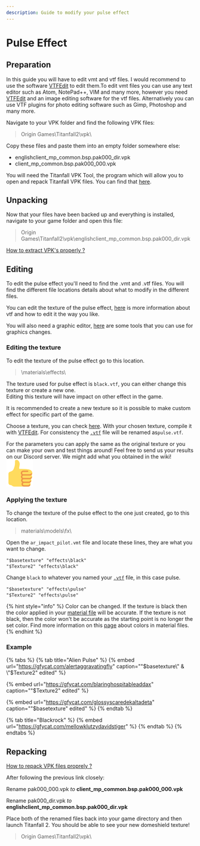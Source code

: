 ```yaml
---
description: Guide to modify your pulse effect
---
```


# Pulse Effect

## Preparation

In this guide you will have to edit vmt and vtf files. I would recommend to use the software [VTFEdit](https://noskill.gitbook.io/titanfall2/how-to-start-modding/modding-tools) to edit them.To edit vmt files you can use any text editor such as Atom, NotePad++, VIM and many more, however you need [VTFEdit](https://noskill.gitbook.io/titanfall2/how-to-start-modding/modding-tools) and an image editing software for the vtf files. Alternatively you can use VTF plugins for photo editing software such as Gimp, Photoshop and many more.

Navigate to your VPK folder and find the following VPK files:

> Origin Games\Titanfall2\vpk\

Copy these files and paste them into an empty folder somewhere else:

* englishclient\_mp\_common.bsp.pak000\_dir.vpk
* client\_mp\_common.bsp.pak000\_000.vpk

You will need the Titanfall VPK Tool, the program which will allow you to open and repack Titanfall VPK files. You can find that [here](https://noskill.gitbook.io/titanfall2/how-to-start-modding/modding-tools).

## Unpacking

Now that your files have been backed up and everything is installed, navigate to your game folder and open this file:

> Origin Games\Titanfall2\vpk\englishclient\_mp\_common.bsp.pak000\_dir.vpk

​[How to extract VPK's properly ?](https://noskill.gitbook.io/titanfall2/how-to-start-modding/how-to-backup-extract-and-repack)

## Editing

To edit the pulse effect you'll need to find the .vmt and .vtf files. You will find the different file locations details about what to modify in the different files.

You can edit the texture of the pulse effect, [here](https://noskill.gitbook.io/titanfall2/information/color-and-texture-info) is more information about vtf and how to edit it the way you like.

You will also need a graphic editor, [here](https://noskill.gitbook.io/titanfall2/how-to-start-modding/modding-tools) are some tools that you can use for graphics changes.

### Editing the texture

To edit the texture of the pulse effect go to this location.

> \materials\effects\

The texture used for pulse effect is `black.vtf`, you can either change this texture or create a new one.  
Editing this texture will have impact on other effect in the game.

It is recommended to create a new texture so it is possible to make custom effect for specific part of the game.

Choose a texture, you can check [here](../../information/textures/colors/texture-library.md). With your chosen texture, compile it with [VTFEdit](../../how-to-start-modding/modding-tools/source/vtf-and-vmt/vtfedit.md). For consistency the [`.vtf`](../../information/textures/valve-texture-format-vtf/) file will be renamed as`pulse.vtf`.

For the parameters you can apply the same as the original texture or you can make your own and test things around! Feel free to send us your results on our Discord server. We might add what you obtained in the wiki! ![](../../.gitbook/assets/08c0a077780263f3df97613e58e71744.svg) 

### Applying the texture

To change the texture of the pulse effect to the one just created, go to this location.

> materials\models\fx\

Open the `ar_impact_pilot.vmt` file and locate these lines, they are what you want to change.

```text
"$basetexture" "effects\black"
"$Texture2" "effects\black"
```

Change `black` to whatever you named your [`.vtf`](../../information/textures/valve-texture-format-vtf/) file, in this case pulse.

```text
"$basetexture" "effects\pulse"
"$Texture2" "effects\pulse"
```

{% hint style="info" %}
Color can be changed. If the texture is black then the color applied in your [material file](../../information/textures/valve-material-type-vmt.md) will be accurate. If the texture is not black, then the color won't be accurate as the starting point is no longer the set color. Find more information on this [page](../../information/textures/colors/) about colors in material files.
{% endhint %}

### Example

{% tabs %}
{% tab title="Alien Pulse" %}
{% embed url="https://gfycat.com/alertaggravatingfly" caption="\"$basetexture\" & \"$Texture2\" edited" %}

{% embed url="https://gfycat.com/blaringhospitableaddax" caption="\"$Texture2\" edited" %}

{% embed url="https://gfycat.com/glossyscaredekaltadeta" caption="\"$basetexture\" edited" %}
{% endtab %}

{% tab title="Blackrock" %}
{% embed url="https://gfycat.com/mellowklutzydavidstiger" %}
{% endtab %}
{% endtabs %}

## Repacking

​[How to repack VPK files proprely ?](https://noskill.gitbook.io/titanfall2/how-to-start-modding/how-to-backup-extract-and-repack)​

After following the previous link closely:

Rename pak000\_000.vpk _to_ **client\_mp\_common.bsp.pak000\_000.vpk**

Rename pak000\_dir.vpk _to_ **englishclient\_mp\_common.bsp.pak000\_dir.vpk**

Place both of the renamed files back into your game directory and then launch Titanfall 2. You should be able to see your new domeshield texture!

> Origin Games\Titanfall2\vpk\

